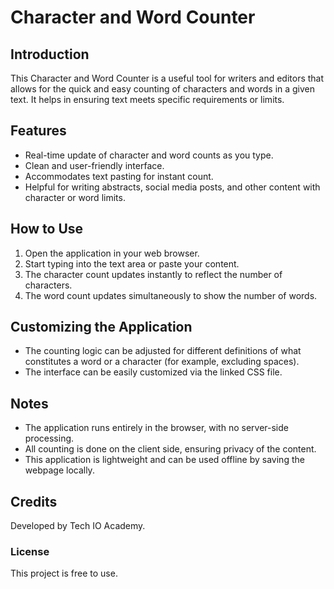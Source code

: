 # Character and Word Counter

## Introduction
This Character and Word Counter is a useful tool for writers and editors that allows for the quick and easy counting of characters and words in a given text. It helps in ensuring text meets specific requirements or limits.

## Features
- Real-time update of character and word counts as you type.
- Clean and user-friendly interface.
- Accommodates text pasting for instant count.
- Helpful for writing abstracts, social media posts, and other content with character or word limits.

## How to Use
1. Open the application in your web browser.
2. Start typing into the text area or paste your content.
3. The character count updates instantly to reflect the number of characters.
4. The word count updates simultaneously to show the number of words.

## Customizing the Application
- The counting logic can be adjusted for different definitions of what constitutes a word or a character (for example, excluding spaces).
- The interface can be easily customized via the linked CSS file.

## Notes
- The application runs entirely in the browser, with no server-side processing.
- All counting is done on the client side, ensuring privacy of the content.
- This application is lightweight and can be used offline by saving the webpage locally.

## Credits
Developed by Tech IO Academy.

### License
This project is free to use.
